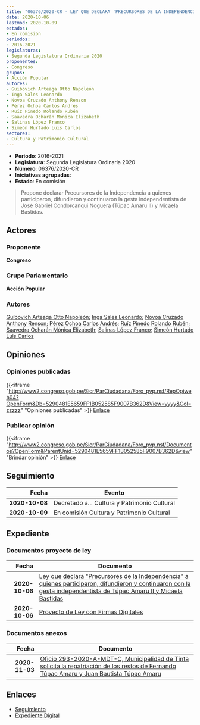 ```yaml
---
title: "06376/2020-CR - LEY QUE DECLARA 'PRECURSORES DE LA INDEPENDENCIA' A QUIENES PARTICIPARON, DIFUNDIERON Y CONTINUARON CON LA GESTA INDEPENDENTISTA DE TÚPAC AMARU II Y MICAELA BASTIDAS"
date: 2020-10-06
lastmod: 2020-10-09
estados:
- En comisión
periodos:
- 2016-2021
legislaturas:
- Segunda Legislatura Ordinaria 2020
proponentes:
- Congreso
grupos:
- Acción Popular
autores:
- Guibovich Arteaga Otto Napoleón
- Inga Sales Leonardo
- Novoa Cruzado Anthony Renson
- Pérez Ochoa Carlos Andrés
- Ruíz Pinedo Rolando Rubén
- Saavedra Ocharán Mónica Elizabeth
- Salinas López Franco
- Simeón Hurtado Luis Carlos
sectores:
- Cultura y Patrimonio Cultural
---
```

- **Periodo**: 2016-2021
- **Legislatura**: Segunda Legislatura Ordinaria 2020
- **Número**: 06376/2020-CR
- **Iniciativas agrupadas**: 
- **Estado**: En comisión

> Propone declarar Precursores de la Independencia a quienes participaron, difundieron y continuaron la gesta independentista de José Gabriel Condorcanqui Noguera (Túpac Amaru II) y Micaela Bastidas.


## Actores

### Proponente

**Congreso**

### Grupo Parlamentario

**Acción Popular**

### Autores

[Guibovich Arteaga Otto Napoleón](mailto:mailto:oguibovich@congreso.gob.pe); [Inga Sales Leonardo](mailto:mailto:lingas@congreso.gob.pe); [Novoa Cruzado Anthony Renson](mailto:mailto:anovoa@congreso.gob.pe); [Pérez Ochoa Carlos Andrés](mailto:mailto:cperezo@congreso.gob.pe); [Ruíz Pinedo Rolando Rubén](mailto:mailto:rruiz@congreso.gob.pe); [Saavedra Ocharán Mónica Elizabeth](mailto:mailto:msaavedra@congreso.gob.pe); [Salinas López Franco](mailto:mailto:fsalinas@congreso.gob.pe); [Simeón Hurtado Luis Carlos](mailto:mailto:lsimeon@congreso.gob.pe)

## Opiniones

### Opiniones publicadas

{{<iframe "http://www2.congreso.gob.pe/Sicr/ParCiudadana/Foro_pvp.nsf/RepOpiweb04?OpenForm&Db=5290481E5659FF1B052585F9007B362D&View=yyyy&Col=zzzzz" "Opiniones publicadas" >}}
[Enlace](http://www2.congreso.gob.pe/Sicr/ParCiudadana/Foro_pvp.nsf/RepOpiweb04?OpenForm&Db=5290481E5659FF1B052585F9007B362D&View=yyyy&Col=zzzzz)

### Publicar opinión

{{<iframe "http://www2.congreso.gob.pe/Sicr/ParCiudadana/Foro_pvp.nsf/Documentos?OpenForm&ParentUnid=5290481E5659FF1B052585F9007B362D&view" "Brindar opinión" >}}
[Enlace](http://www2.congreso.gob.pe/Sicr/ParCiudadana/Foro_pvp.nsf/Documentos?OpenForm&ParentUnid=5290481E5659FF1B052585F9007B362D&view)


## Seguimiento

| Fecha | Evento |
|------:|--------|
| **2020-10-08** | Decretado a... Cultura y Patrimonio Cultural |
| **2020-10-09** | En comisión Cultura y Patrimonio Cultural |

## Expediente

### Documentos proyecto de ley

| Fecha | Documento |
|------:|-----------|
| **2020-10-06** | [Ley que declara "Precursores de la Independencia" a quienes participaron, difundieron y continuaron con la gesta independentista de Túpac Amaru II y Micaela Bastidas](https://leyes.congreso.gob.pe/Documentos/2016_2021/Proyectos_de_Ley_y_de_Resoluciones_Legislativas/PL06376-20201006.pdf) |
| **2020-10-06** | [Proyecto de Ley con Firmas Digitales](https://leyes.congreso.gob.pe/Documentos/2016_2021/Proyectos_de_Ley_y_de_Resoluciones_Legislativas/Proyectos_Firmas_digitales/PL06376.pdf) |

### Documentos anexos

| Fecha | Documento |
|------:|-----------|
| **2020-11-03** | [Oficio 293-2020-A-MDT-C, Municipalidad de Tinta solicita la repatriación de los restos de Fernando Túpac Amaru y Juan Bautista Túpac Amaru](http://www.leyes.congreso.gob.pe/Documentos/2016_2021/Oficios/Otras_Instituciones/OFICIO-293-2020-A-MDT-C.pdf) |

## Enlaces

- [Seguimiento](http://www2.congreso.gob.pe/Sicr/TraDocEstProc/CLProLey2016.nsf/f7fff46988ca05b1052578e100829cc7/2e76b32762b4d432052585fa00203695?OpenDocument)
- [Expediente Digital](http://www2.congreso.gob.pe/Sicr/TraDocEstProc/Expvirt_2011.nsf/visbusqptramdoc1621/06376?opendocument)

